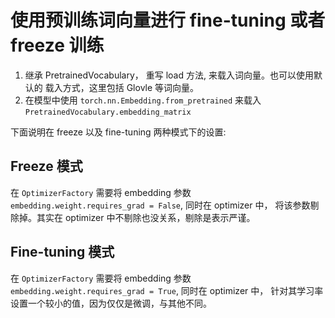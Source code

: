 # 使用预训练词向量进行 fine-tuning 或者 freeze 训练

1. 继承 PretrainedVocabulary， 重写 load 方法, 来载入词向量。也可以使用默认的
载入方式，这里包括 Glovle 等词向量。
2. 在模型中使用 `torch.nn.Embedding.from_pretrained` 来载入 `PretrainedVocabulary.embedding_matrix`

下面说明在 freeze 以及 fine-tuning 两种模式下的设置:

## Freeze 模式

在 `OptimizerFactory` 需要将 embedding 参数  
`embedding.weight.requires_grad = False`, 同时在 optimizer 中，
将该参数剔除掉。其实在 optimizer 中不剔除也没关系，剔除是表示严谨。

## Fine-tuning 模式

在 `OptimizerFactory` 需要将 embedding 参数  
`embedding.weight.requires_grad = True`, 同时在 optimizer 中，
针对其学习率设置一个较小的值，因为仅仅是微调，与其他不同。